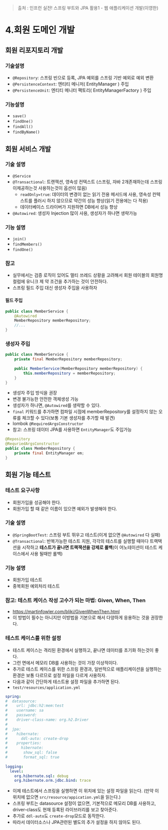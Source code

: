 > 출처 : 인프런  실전! 스프링 부트와 JPA 활용1 - 웹 애플리케이션 개발(이영한)

# 4.회원 도메인 개발
## 회원 리포지토리 개발
### 기술설명
- `@Repository`: 스프링 빈으로 등록, JPA 예외를 스프링 기반 예외로 예외 변환
- `@PersistenceContext`: 엔티티 메니저( EntityManager ) 주입
- `@PersistenceUnit`: 엔티티 메니터 팩토리( EntityManagerFactory ) 주입

### 기능설명
- `save()`
- `findOne()`
- `findAll()`
- `findByName()`

## 회원 서비스 개발
### 기술 설명
- `@Service`
- `@Transactional`: 트랜잭션, 영속성 컨텍스트 (스프링, 자바 2개존재하는데 스프링이제공하는것 사용하는것이 옵션이 많음)
  * `readOnly=true`: 데이터의 변경이 없는 읽기 전용 메서드에 사용, 영속성 컨텍스트를 플러시 하지 않으므로 약간의 성능 향상(읽기 전용에는 다 적용)
  * 데이터베이스 드라이버가 지원하면 DB에서 성능 향상
- `@Autowired`: 생성자 Injection 많이 사용, 생성자가 하나면 생략가능

### 기능 설명
- `join()`
- `findMembers()`
- `findOne()`

### 참고
- 실무에서는 검증 로직이 있어도 멀티 쓰레드 상황을 고려해서 회원 테이블의 회원명 컬럼에 유니크 제 약 조건을 추가하는 것이 안전하다.
- 스프링 필드 주입 대신 생성자 주입을 사용하자

#### 필드 주입
```java
public class MemberService {
    @Autowired
    MemberRepository memberRepository;
    //...
}
```

### 생성자 주입
```java
public class MemberService {
    private final MemberRepository memberRepository;
    
    public MemberService(MemberRepository memberRepository) {
        this.memberRepository = memberRepository;
    }
}
```
- 생성자 주입 방식을 권장
- 변경 불가능한 안전한 객체생성 가능
- 생성자가 하나면, `@Autowired`를 생략할 수 있다.
- `final` 키워드를 추가하면 컴파일 시점에 memberRepository를 설정하지 않는 오류를 체크할 수 있다(보통 기본 생성자를 추가할 때 발견)
- lombok `@RequiredArgsConstructor`
- 참고: 스프링 데이터 JPA를 사용하면 `EntityManager`도 주입가능
```java
@Repository
@RequriedArgsConstructor
public class MemberRepository {
    private final EntityManager em;
}
```

## 회원 기능 테스트
### 테스트 요구사항
- 회원가입을 성공해야 한다.
- 회원가입 할 때 같은 이름이 있으면 예외가 발생해야 한다.

### 기술 설명
- `@SpringBootTest`: 스프링 부트 뛰우고 테스트(이게 없으면 `@Autowired` 다 실패)
- `@Transactional`: 반복가능한 테스트 지원, 각각의 테스트를 실행할 때마다 트랙택션을 시작하고 
**테스트가 끝나면 트랙잭션을 강제로 롤백**(이 어노테이션이 테스트 케이스에서 사용 될때만 롤백)

### 기능 설명
- 회원가입 테스트
- 중복회원 예외처리 테스트

### 참고: 테스트 케이스 작성 고수가 되는 마법: Given, When, Then
- https://martinfowler.com/bliki/GivenWhenThen.html
- 이 방법이 필수는 아니지만 이방법을 기본으로 해서 다양하게 응용하는 것을 권장한다.

### 테스트 케이스를 위한 설정
- 테스트 케이스는 격리된 환경에서 실행하고, 끝나면 데이터를 초기화 하는것이 좋다.
- 그런 면에서 메모리 DB를 사용하는 것이 가장 이상적이다.
- 추가로 테스트 케이스를 위한 스프링 환경과, 일반적으로 애플리케이션을 실행하는 환경은 보통 다르므로 설정 파일을 다르게 사용하자.
- 다음과 같이 간단하게 테스트용 설정 파일을 추가하면 된다.
- `test/resources/application.yml`
```yaml
spring:
#  datasource:
#    url: jdbc:h2:mem:test
#    username: sa
#    password:
#    driver-class-name: org.h2.Driver
#
#  jpa:
#    hibernate:
#      ddl-auto: create-drop
#    properties:
#      hibernate:
#       show_sql: false
#       format_sql: true
       
logging:
  level:
    org.hibernate.sql: debug
    org.hibernate.orm.jdbc.bind: trace

```
- 이제 테스트에서 스프링을 실행하면 이 위치에 있는 설정 파일을 읽는다.
  (만약 이 위치에 없으면 `src/resource/appication.yml`을 읽는다.)
- 스프링 부트는 datasource 설정이 없으면, 기본적으로 메모리 DB를 사용하고, driver-class도 현재 등록된
라이브러리를 보고 찾아준다. 
- 추가로 `ddl-auto`도 `create-drop`모드로 동작한다.
- 따라서 데이터소스나 JPA관련된 별도의 추가 설정을 하지 않아도 된다.
